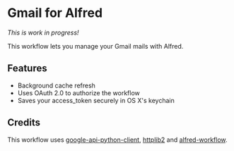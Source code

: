 Gmail for Alfred
==============

*This is work in progress!*

This workflow lets you manage your Gmail mails with Alfred.

## Features

- Background cache refresh
- Uses OAuth 2.0 to authorize the workflow
- Saves your access_token securely in OS X's keychain


## Credits

This workflow uses [google-api-python-client](https://code.google.com/p/google-api-python-client/), [httplib2](https://pypi.python.org/pypi/httplib2) and [alfred-workflow](https://github.com/deanishe/alfred-workflow).